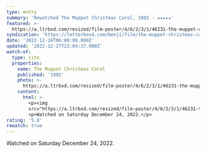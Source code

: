 ```yaml
---
type: entry
summary: 'Rewatched The Muppet Christmas Carol, 1992 - ★★★★★'
featured: >-
  https://a.ltrbxd.com/resized/film-poster/4/6/2/3/1/46231-the-muppet-christmas-carol-0-600-0-900-crop.jpg?v=f16d842c57
syndication: 'https://letterboxd.com/benji/film/the-muppet-christmas-carol/'
date: '2022-12-24T06:00:00.000Z'
updated: '2022-12-27T23:04:37.000Z'
watch-of:
  type: cite
  properties:
    name: The Muppet Christmas Carol
    published: '1992'
    photo: >-
      https://a.ltrbxd.com/resized/film-poster/4/6/2/3/1/46231-the-muppet-christmas-carol-0-600-0-900-crop.jpg?v=f16d842c57
    content:
      html: >-
        <p><img
        src="https://a.ltrbxd.com/resized/film-poster/4/6/2/3/1/46231-the-muppet-christmas-carol-0-600-0-900-crop.jpg?v=f16d842c57"/></p>
        <p>Watched on Saturday December 24, 2022.</p>
rating: '5.0'
rewatch: true
---
```

Watched on Saturday December 24, 2022.
